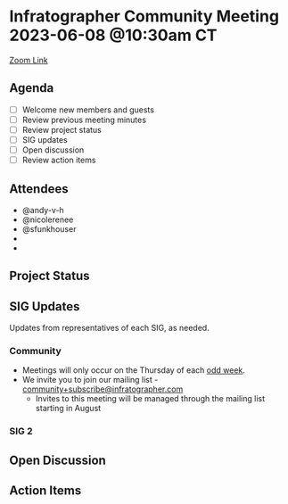 # Infratographer Community Meeting 2023-06-08 @10:30am CT

[Zoom Link](https://us06web.zoom.us/j/88057942869?pwd=Vnd1OWplazFwREJQeWFHWks4MUptQT09)

## Agenda

* [ ] Welcome new members and guests
* [ ] Review previous meeting minutes
* [ ] Review project status
* [ ] SIG updates
* [ ] Open discussion
* [ ] Review action items

## Attendees

* @andy-v-h
* @nicolerenee
* @sfunkhouser
*
*


## Project Status

## SIG Updates

Updates from representatives of each SIG, as needed.

### Community

* Meetings will only occur on the Thursday of each [odd week](https://www.epochconverter.com/weeknumbers).
* We invite you to join our mailing list - community+subscribe@infratographer.com
  * Invites to this meeting will be managed through the mailing list starting in August

### SIG 2

## Open Discussion

## Action Items
